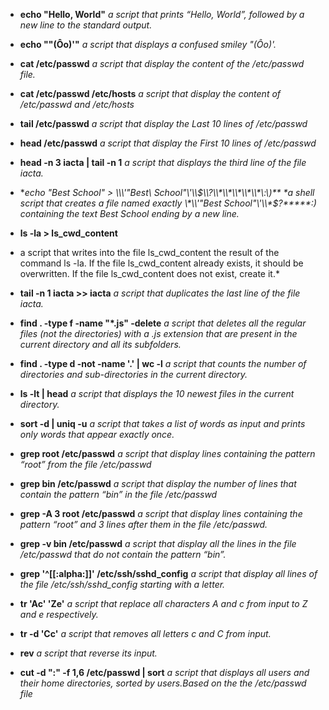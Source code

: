 * **echo "Hello, World"**
*a script that prints “Hello, World”, followed by a new line to the standard output.*

* **echo "\"(Ôo)'"**
*a script that displays a confused smiley \"(Ôo)'.*

* **cat /etc/passwd**
*a script that display the content of the /etc/passwd file.*

* **cat /etc/passwd /etc/hosts**
*a script that display the content of /etc/passwd and /etc/hosts*

* **tail /etc/passwd**
*a script that display the Last 10 lines of /etc/passwd*

* **head /etc/passwd**
*a script that display the First 10 lines of /etc/passwd*

* **head -n 3 iacta | tail -n 1**
*a script that displays the third line of the file iacta.*

* **echo "Best School" > \\*\\\\\'\"Best\ School\"\\\'\\\\*$\\?\\*\\*\\*\\*\\*\:\)**
*a shell script that creates a file named exactly \*\\'"Best School"\'\\*$\?\*\*\*\*\*:) containing the text Best School ending by a new line.*

* **ls -la > ls_cwd_content**
* a script that writes into the file ls_cwd_content the result of the command ls -la. If the file ls_cwd_content already exists, it should be overwritten. If the file ls_cwd_content does not exist, create it.*

* **tail -n 1 iacta >> iacta**
*a script that duplicates the last line of the file iacta.*

* **find . -type f -name "*.js" -delete**
*a script that deletes all the regular files (not the directories) with a .js extension that are present in the current directory and all its subfolders.*

* **find . -type d -not -name '.' | wc -l**
*a script that counts the number of directories and sub-directories in the current directory.*

* **ls -lt | head**
*a script that displays the 10 newest files in the current directory.*

* **sort -d | uniq -u**
*a script that takes a list of words as input and prints only words that appear exactly once.*

* **grep root /etc/passwd**
*a script that display lines containing the pattern “root” from the file /etc/passwd*

* **grep bin /etc/passwd**
*a script that display the number of lines that contain the pattern “bin” in the file /etc/passwd*

* **grep -A 3 root /etc/passwd**
*a script that display lines containing the pattern “root” and 3 lines after them in the file /etc/passwd.*

* **grep -v bin /etc/passwd**
*a script that display all the lines in the file /etc/passwd that do not contain the pattern “bin”.*

* **grep '^[[:alpha:]]' /etc/ssh/sshd_config**
*a script that display all lines of the file /etc/ssh/sshd_config starting with a letter.*

* **tr 'Ac' 'Ze'**
*a script that replace all characters A and c from input to Z and e respectively.*

* **tr -d 'Cc'**
*a script that removes all letters c and C from input.*

* **rev**
*a script that reverse its input.*

* **cut -d ":" -f 1,6 /etc/passwd | sort**
*a script that displays all users and their home directories, sorted by users.Based on the the /etc/passwd file*

